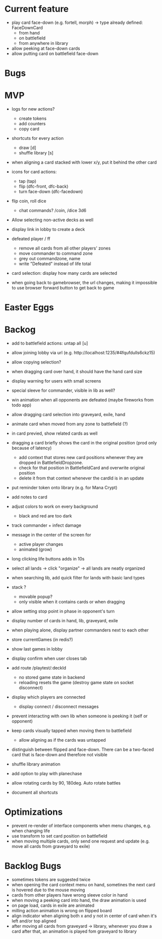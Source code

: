# Current feature

* play card face-down (e.g. fortell, morph) -> type already defined: FaceDownCard
  * from hand
  * on battlefield
  * from anywhere in library
* allow peeking at face-down cards
* allow putting card on battlefield face-down

# Bugs


# MVP

* logs for new actions?
  * create tokens
  * add counters
  * copy card


* shortcuts for every action
  * draw [d]
  * shuffle library [s]


* when aligning a card stacked with lower x/y, put it behind the other card


* icons for card actions:
  * tap (tap)
  * flip (dfc-front, dfc-back)
  * turn face-down (dfc-facedown)

* flip coin, roll dice
  * chat commands? /coin, /dice 3d6

* Allow selecting non-active decks as well
* display link in lobby to create a deck

* defeated player / ff
  * remove all cards from all other players' zones
  * move commander to command zone
  * grey out commandzone, name
  * write "Defeated" instead of life total

* card selection: display how many cards are selected

* when going back to gamebrowser, the url changes, making it impossible to use browser forward button to get back to game

# Easter Eggs

# Backog

* add to battlefield actions: untap all [u]

* allow joining lobby via url (e.g. http://localhost:1235/#4fqufdulls6ckz15)

* allow copying selection?

* when dragging card over hand, it should have the hand card size

* display warning for users with small screens

* special sleeve for commander, visible in lib as well?

* win animation when all opponents are defeated (maybe fireworks from todo app)

* allow dragging card selection into graveyard, exile, hand

* animate card when moved from any zone to battlefield (?)

* in card previed, show related cards as well

* dragging a card briefly shows the card in the original position (prod only because of latency)
  * add context that stores new card positions whenever they are dropped in BattlefieldDropzone.
  * check for that position in BattlefieldCard and overwrite original position
  * delete it from that context whenever the cardId is in an update


* put reminder token onto library (e.g. for Mana Crypt)

* add notes to card

* adjust colors to work on every background
  * black and red are too dark

* track commander + infect damage

* message in the center of the screen for
  * active player changes
  * animated (grow)

* long clicking life buttons adds in 10s

* select all lands -> click "organize" -> all lands are neatly organized

* when searching lib, add quick filter for lands with basic land types

* stack ?
  * movable popup?
  * only visible when it contains cards or when dragging

* allow setting stop point in phase in opponent's turn
* display number of cards in hand, lib, graveyard, exile
* when playing alone, display partner commanders next to each other
* store currentGames (in redis?)

* show last games in lobby
* display confirm when user closes tab
* add route /playtest/:deckId
  * no stored game state in backend
  * reloading resets the game (destroy game state on socket disconnect)

* display which players are connected
  * display connect / disconnect messages

* prevent interacting with own lib when someone is peeking it (self or opponent)

* keep cards visually tapped when moving them to battlefield
  * allow aligning as if the cards was untapped

* distinguish between flipped and face-down. There can be a two-faced card that is face-down and therefore not visible

* shuffle library animation

* add option to play with planechase

* allow rotating cards by 90, 180deg. Auto rotate battles

* document all shortcuts

# Optimizations

* prevent re-render of interface components when menu changes, e.g. when changing life
* use transform to set card position on battlefield
* when moving multiple cards, only send one request and update (e.g. move all cards from graveyard to exile)

# Backlog Bugs

* sometimes tokens are suggested twice
* when opening the card context menu on hand, sometines the next card is hovered due to the mouse moving
* cards from other players have wrong sleeve color in hand
* when moving a peeking card into hand, the draw animation is used
* on page load, cards in exile are animated
* milling action animation is wrong on flipped board
* align indicator when aligning both x and y not in center of card when it's left and/or top aligned
* after moving all cards from graveyard -> library, whenever you draw a card after that, an animation is played fom graveyard to library
